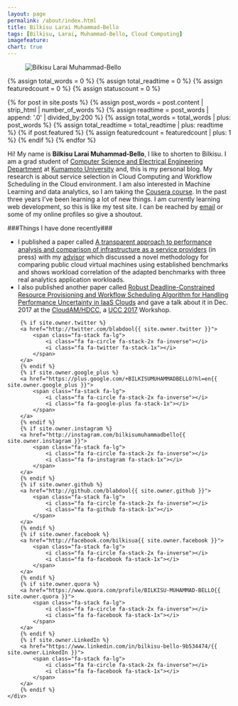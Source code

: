 ```yaml
---
layout: page
permalink: /about/index.html
title: Bilkisu Larai Muhammad-Bello
tags: [Bilkisu, Larai, Muhammad-Bello, Cloud Computing]
imagefeature:
chart: true
---
```

<figure>
  <img src="{{ site.url }}/images/about_me_image.jpg" alt="Bilkisu Larai Muhammad-Bello">
  <!-- <figcaption> Bilkisu Larai Muhammad-Bello</figcaption> -->
</figure>

{% assign total_words = 0 %}
{% assign total_readtime = 0 %}
{% assign featuredcount = 0 %}
{% assign statuscount = 0 %}

{% for post in site.posts %}
    {% assign post_words = post.content | strip_html | number_of_words %}
    {% assign readtime = post_words | append: '.0' | divided_by:200 %}
    {% assign total_words = total_words | plus: post_words %}
    {% assign total_readtime = total_readtime | plus: readtime %}
    {% if post.featured %}
    {% assign featuredcount = featuredcount | plus: 1 %}
    {% endif %}
{% endfor %}


Hi! My name is **Bilkisu Larai Muhammad-Bello**, I like to shorten to Bilkisu. I am a grad student of [Computer Science and Electrical Engineering Department](http://www.eng.kumamoto-u.ac.jp/english/dept/dept06.html) at [Kumamoto University](http://www.kumamoto-u.ac.jp/) and, this is my personal blog. My research is about service selection in Cloud Computing and Workflow Scheduling in the Cloud environment. I am also interested in Machine Learning and data analytics, so I am taking the [Cousera course](https://www.coursera.org/learn/machine-learning). In the past three years I've been learning a lot of new things. I am currently learning web development, so this is like my test site. I can be reached by [email](blabdool@gmail.com) or some of my online profiles so give a shoutout.

###Things I have done recently###
* I published a paper called [A transparent approach to performance analysis and comparison of infrastructure as a service providers](http://www.sciencedirect.com/science/article/pii/S0045790617311746) (in press) with my [advisor](http://www.dbms.cs.kumamoto-u.ac.jp/~aritsugi/intro.shtml) which discussed a novel methodology for comparing public cloud virtual machines using established benchmarks and shows workload correlation of the adapted benchmarks with three real analytics application workloads.
* I also published another paper called [Robust Deadline-Constrained Resource Provisioning and Workflow Scheduling Algorithm for Handling Performance Uncertainty in IaaS Clouds](https://dl.acm.org/citation.cfm?id=3148110&CFID=1023126095&CFTOKEN=89513308) and gave a talk about it in Dec. 2017 at the [CloudAM/HDCC](cloudam2017.lncc.br), a [UCC 2017](http://www.depts.ttu.edu/cac/conferences/ucc2017/) Workshop.



<div class="social-icons">

        {% if site.owner.twitter %}
        <a href="http://twitter.com/blabdool{{ site.owner.twitter }}">
            <span class="fa-stack fa-lg">
                <i class="fa fa-circle fa-stack-2x fa-inverse"></i>
                <i class="fa fa-twitter fa-stack-1x"></i>
            </span>
        </a>
        {% endif %}
        {% if site.owner.google_plus %}
        <a href="https://plus.google.com/+BILKISUMUHAMMADBELLO?hl=en{{ site.owner.google_plus }}">
            <span class="fa-stack fa-lg">
                <i class="fa fa-circle fa-stack-2x fa-inverse"></i>
                <i class="fa fa-google-plus fa-stack-1x"></i>
            </span>
        </a>
        {% endif %}
        {% if site.owner.instagram %}
        <a href="http://instagram.com/bilkisumuhammadbello{{ site.owner.instagram }}">
            <span class="fa-stack fa-lg">
                <i class="fa fa-circle fa-stack-2x fa-inverse"></i>
                <i class="fa fa-instagram fa-stack-1x"></i>
            </span>
        </a>
        {% endif %}
        {% if site.owner.github %}
        <a href="http://github.com/blabdool{{ site.owner.github }}">
            <span class="fa-stack fa-lg">
                <i class="fa fa-circle fa-stack-2x fa-inverse"></i>
                <i class="fa fa-github fa-stack-1x"></i>
            </span>
        </a>
        {% endif %}
        {% if site.owner.facebook %}
        <a href="http://facebook.com/bilkisua{{ site.owner.facebook }}">
            <span class="fa-stack fa-lg">
                <i class="fa fa-circle fa-stack-2x fa-inverse"></i>
                <i class="fa fa-facebook fa-stack-1x"></i>
            </span>
        </a>
        {% endif %}
        {% if site.owner.quora %}
        <a href="https://www.quora.com/profile/BILKISU-MUHAMMAD-BELLO{{ site.owner.quora }}">
            <span class="fa-stack fa-lg">
                <i class="fa fa-circle fa-stack-2x fa-inverse"></i>
                <i class="fa fa-facebook fa-stack-1x"></i>
            </span>
        </a>
        {% endif %}
        {% if site.owner.LinkedIn %}
        <a href="https://www.linkedin.com/in/bilkisu-bello-9b534474/{{ site.owner.LinkedIn }}">
            <span class="fa-stack fa-lg">
                <i class="fa fa-circle fa-stack-2x fa-inverse"></i>
                <i class="fa fa-facebook fa-stack-1x"></i>
            </span>
        </a>
        {% endif %}
    </div>
